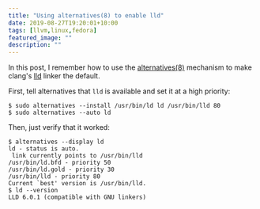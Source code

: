 ```yaml
---
title: "Using alternatives(8) to enable lld"
date: 2019-08-27T19:20:01+10:00
tags: [llvm,linux,fedora]
featured_image: ""
description: ""
---
```


In this post, I remember how to use the
[alternatives(8)](https://linux.die.net/man/8/alternatives) mechanism
to make clang's [lld](https://lld.llvm.org) linker the default.

First, tell alternatives that `lld` is available and set it at a high priority:
```
$ sudo alternatives --install /usr/bin/ld ld /usr/bin/lld 80
$ sudo alternatives --auto ld
```

Then, just verify that it worked:
```
$ alternatives --display ld
ld - status is auto.
 link currently points to /usr/bin/lld
/usr/bin/ld.bfd - priority 50
/usr/bin/ld.gold - priority 30
/usr/bin/lld - priority 80
Current `best' version is /usr/bin/lld.
$ ld --version
LLD 6.0.1 (compatible with GNU linkers)
```
